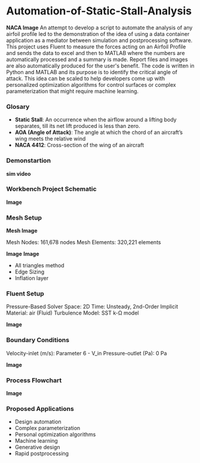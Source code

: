 # Automation-of-Static-Stall-Analysis
**NACA Image**
An attempt to develop a script to automate the analysis of any airfoil profile led to the demonstration of the idea of using a data container application as a mediator between simulation and postprocessing software. This project uses Fluent to measure the forces acting on an Airfoil Profile and sends the data to excel and then to MATLAB where the numbers are automatically processed and a summary is made. Report files and images are also automatically produced for the user's benefit. The code is written in Python and MATLAB and its purpose is to identify the critical angle of attack. This idea can be scaled to help developers come up with personalized optimization algorithms for control surfaces or complex parameterization that might require machine learning.

### Glosary
- **Static Stall**: An occurrence when the airflow around a lifting body separates, till its net lift produced is less than zero.
- **AOA (Angle of Attack)**: The angle at which the chord of an aircraft’s wing meets the relative wind
- **NACA 4412**: Cross-section of the wing of an aircraft

### Demonstartion

**sim video**

### Workbench Project Schematic
**Image**

### Mesh Setup
**Mesh Image**

Mesh Nodes: 161,678 nodes
Mesh Elements: 320,221 elements

**Image**
**Image**
- All triangles method
- Edge Sizing
- Inflation layer

### Fluent Setup
Pressure-Based Solver
Space: 2D
Time: Unsteady, 2nd-Order Implicit
Material: air (Fluid)
Turbulence Model: SST k-Ω model

**Image**

### Boundary Conditions
Velocity-inlet (m/s): Parameter 6 - V_in
Pressure-outlet (Pa): 0 Pa

**Image**

### Process Flowchart

**Image**

### Proposed Applications
- Design automation
- Complex parameterization
- Personal optimization algorithms
- Machine learning
- Generative design
- Rapid postprocessing
